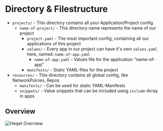 # Directory & Filestructure

* `projects/` - This directory contains all your Application/Project config
  * `name-of-project/` - This directory name represents the name of our project
    * `project.yaml` - The most important config, containing all our applications of this project
    * `values/` - Every app in our project can have it's own `values.yaml` here, named: `name-of-app.yaml`
      * `name-of-app.yaml` - Values file for the application "name-of-app"
    * `manifests/` - Static YAML-files for the project
* `resources/` - This directory contains all global config, like NetworkPolcies, Repos 
   * `manifests/` - Can be used for static YAML-Manifests
   * `snippets/` - Value snippets that can be included using `include`-Array in apps

## Overview

![Heqet Overview](https://nold360.github.io/heqet/assets/heqet-directory-overview.jpg)
